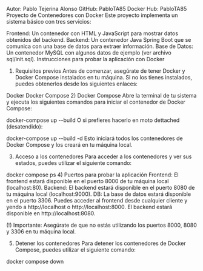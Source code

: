 Autor: Pablo Tejerina Alonso
GitHub: PabloTA85
Docker Hub: PabloTA85
Proyecto de Contenedores con Docker
Este proyecto implementa un sistema básico con tres servicios:

Frontend: Un contenedor con HTML y JavaScript para mostrar datos obtenidos del backend.
Backend: Un contenedor Java Spring Boot que se comunica con una base de datos para extraer información.
Base de Datos: Un contenedor MySQL con algunos datos de ejemplo (ver archivo sql/init.sql).
Instrucciones para probar la aplicación con Docker
1) Requisitos previos
Antes de comenzar, asegúrate de tener Docker y Docker Compose instalados en tu máquina. Si no los tienes instalados, puedes obtenerlos desde los siguientes enlaces:

Docker
Docker Compose
2) Docker Compose
Abre la terminal de tu sistema y ejecuta los siguientes comandos para iniciar el contenedor de Docker Compose:

docker-compose up --build
O si prefieres hacerlo en moto dettached (desatendido):

docker-compose up --build -d
Esto iniciará todos los contenedores de Docker Compose y los creará en tu máquina local.

3) Acceso a los contenedores
Para acceder a los contenedores y ver sus estados, puedes utilizar el siguiente comando:

docker compose ps
4) Puertos para probar la aplicación
Frontend: El frontend estará disponible en el puerto 8000 de tu máquina local (localhost:80).
Backend: El backend estará disponible en el puerto 8080 de tu máquina local (localhost:9000).
DB: La base de datos estará disponible en el puerto 3306.
Puedes acceder al frontend desde cualquier cliente y yendo a http://localhost o http://localhost:8000. El backend estará disponible en http://localhost:8080.

(!) Importante: Asegúrate de que no estás utilizando los puertos 8000, 8080 y 3306 en tu máquina local.

5) Detener los contenedores
Para detener los contenedores de Docker Compose, puedes utilizar el siguiente comando:

docker compose down